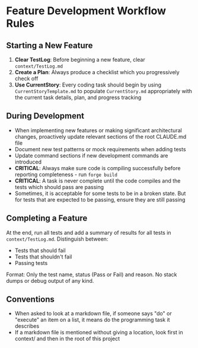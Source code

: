 # Feature Development Workflow Rules

## Starting a New Feature

1. **Clear TestLog**: Before beginning a new feature, clear `context/TestLog.md`
2. **Create a Plan**: Always produce a checklist which you progressively check off
3. **Use CurrentStory**: Every coding task should begin by using `CurrentStoryTemplate.md` to populate `CurrentStory.md` appropriately with the current task details, plan, and progress tracking

## During Development

- When implementing new features or making significant architectural changes, proactively update relevant sections of the root CLAUDE.md file
- Document new test patterns or mock requirements when adding tests
- Update command sections if new development commands are introduced
- **CRITICAL**: Always make sure code is compiling successfully before reporting completeness - run `forge build` 
- **CRITICAL**: A task is never complete until the code compiles and the tests which should pass are passing
- Sometimes, it is acceptable for some tests to be in a broken state. But for tests that are expected to be passing, ensure they are still passing

## Completing a Feature

At the end, run all tests and add a summary of results for all tests in `context/TestLog.md`. Distinguish between:
- Tests that should fail
- Tests that shouldn't fail
- Passing tests

Format: Only the test name, status (Pass or Fail) and reason. No stack dumps or debug output of any kind.

## Conventions

- When asked to look at a markdown file, if someone says "do" or "execute" an item on a list, it means do the programming task it describes
- If a markdown file is mentioned without giving a location, look first in context/ and then in the root of this project